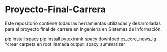# Proyecto-Final-Carrera
Este repositorio contiene todas las herramientas utilizadas y desarrolladas para el proyecto final de carrera en Ingeniería en Sistemas de Información.

pip install spacy
pip install pytextrank
spacy download es_core_news_lg
*crear carpeta en root llamada output_spacy_summarizer
